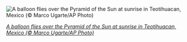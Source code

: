 
![A balloon flies over the Pyramid of the Sun at sunrise in Teotihuacan, Mexico (© Marco Ugarte/AP Photo)](https://cn.bing.com//th?id=OHR.AztecNewYear_EN-US8147148173_1920x1080.jpg&rf=LaDigue_1920x1080.jpg&pid=hp)

*[A balloon flies over the Pyramid of the Sun at sunrise in Teotihuacan, Mexico (© Marco Ugarte/AP Photo)](https://www.bing.com/search?q=aztec+new+year&form=hpcapt&filters=HpDate%3a%2220210312_0800%22)*
